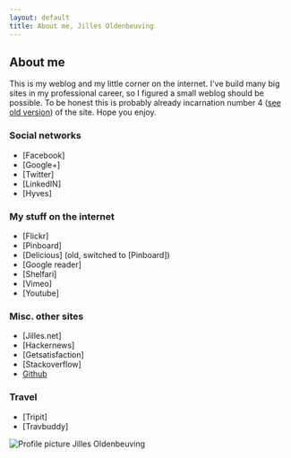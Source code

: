```yaml
---
layout: default
title: About me, Jilles Oldenbeuving
---
```


About me
--------
This is my weblog and my little corner on the internet. I've build many big sites in my professional career, so I figured a small weblog should be possible. To be honest this is probably already incarnation number 4 ([see old version]({{site.baseurl}}/perma/2006/03/05/welcome-to-v3-blog/index.html)) of the site. Hope you enjoy.

### Social networks
 * [Facebook]
 * [Google+]
 * [Twitter]
 * [LinkedIN]
 * [Hyves]

### My stuff on the internet
 * [Flickr]
 * [Pinboard]
 * [Delicious]
    (old, switched to [Pinboard])
 * [Google reader]
 * [Shelfari]
 * [Vimeo]
 * [Youtube]

### Misc. other sites
 * [Jilles.net]
 * [Hackernews]
 * [Getsatisfaction]
 * [Stackoverflow]
 * [Github](https://github.com/ojilles)

### Travel
 * [Tripit]
 * [Travbuddy]

![Profile picture Jilles Oldenbeuving][profile1]

[profile1]: {{site.baseurl}}/photos/misc/profile_picture_jilles_oldenbeuving.jpg
